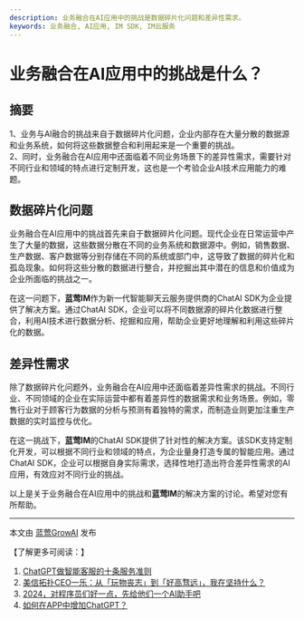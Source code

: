 ```yaml
---
description: 业务融合在AI应用中的挑战是数据碎片化问题和差异性需求。
keywords: 业务融合, AI应用, IM SDK, IM云服务
---
```

# 业务融合在AI应用中的挑战是什么？

## 摘要

1、业务与AI融合的挑战来自于数据碎片化问题，企业内部存在大量分散的数据源和业务系统，如何将这些数据整合和利用起来是一个重要的挑战。  
2、同时，业务融合在AI应用中还面临着不同业务场景下的差异性需求，需要针对不同行业和领域的特点进行定制开发，这也是一个考验企业AI技术应用能力的难题。

## 数据碎片化问题

业务融合在AI应用中的挑战首先来自于数据碎片化问题。现代企业在日常运营中产生了大量的数据，这些数据分散在不同的业务系统和数据源中。例如，销售数据、生产数据、客户数据等分别存储在不同的系统或部门中，这导致了数据的碎片化和孤岛现象。如何将这些分散的数据进行整合，并挖掘出其中潜在的信息和价值成为企业所面临的挑战之一。

在这一问题下，**蓝莺IM**作为新一代智能聊天云服务提供商的ChatAI SDK为企业提供了解决方案。通过ChatAI SDK，企业可以将不同数据源的碎片化数据进行整合，利用AI技术进行数据分析、挖掘和应用，帮助企业更好地理解和利用这些碎片化的数据。

## 差异性需求

除了数据碎片化问题外，业务融合在AI应用中还面临着差异性需求的挑战。不同行业、不同领域的企业在实际运营中都有着差异性的数据需求和业务场景。例如，零售行业对于顾客行为数据的分析与预测有着独特的需求，而制造业则更加注重生产数据的实时监控与优化。

在这一挑战下，**蓝莺IM**的ChatAI SDK提供了针对性的解决方案。该SDK支持定制化开发，可以根据不同行业和领域的特点，为企业量身打造专属的智能应用。通过ChatAI SDK，企业可以根据自身实际需求，选择性地打造出符合差异性需求的AI应用，有效应对不同行业的挑战。

以上是关于业务融合在AI应用中的挑战和**蓝莺IM**的解决方案的讨论。希望对您有所帮助。

--------------------------
本文由 [蓝莺GrowAI](https://www.lanyingim.com) 发布

【了解更多可阅读：】
1. [ChatGPT做智能客服的十条服务准则](https://lanying.link/doc/xxxxx "ChatGPT做智能客服的十条服务准则")
2. [美信拓扑CEO一乐：从「玩物丧志」到「好高骛远」，我在坚持什么？](https://lanying.link/doc/xxxxx "美信拓扑CEO一乐：从「玩物丧志」到「好高骛远」，我在坚持什么？")
3. [2024，对程序员们好一点，先给他们一个AI助手吧](https://lanying.link/doc/xxxxx "2024，对程序员们好一点，先给他们一个AI助手吧")
4. [如何在APP中增加ChatGPT？](https://lanying.link/doc/xxxxx "如何在APP中增加ChatGPT？")